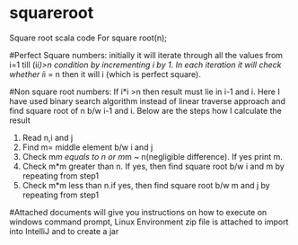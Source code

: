 # squareroot
Square root scala code
For square root(n); 

#Perfect Square numbers:
initially it will  iterate through all the values from i=1 till (i*i)>n  condition by incrementing i by 1. In each iteration it will check whether i*i = n then it will i (which is perfect square).

#Non square root numbers:
If i*i >n then result must lie in i-1 and i. Here I have used binary search algorithm instead of linear traverse approach and find square root of n b/w i-1 and i. Below are the steps how I calculate the result 
 1. Read n,i and j
2. Find m= middle element b/w i and j
3. Check m*m equals to n or m*m ~ n(negligible difference). If yes print m. 
4. Check m*m greater than n. If yes, then find square root b/w i and m by repeating from step1
5. Check m*m less than n.if yes,  then find square root b/w m and j by repeating from step1

#Attached documents will give you instructions on how to execute on windows command prompt, Linux Environment
zip file is attached to import into IntelliJ and to create a jar
